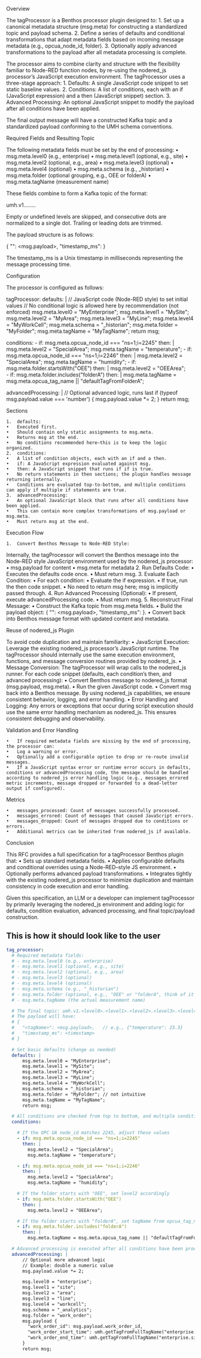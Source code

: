 
Overview

The tagProcessor is a Benthos processor plugin designed to:
	1.	Set up a canonical metadata structure (msg.meta) for constructing a standardized topic and payload schema.
	2.	Define a series of defaults and conditional transformations that adapt metadata fields based on incoming message metadata (e.g., opcua_node_id, folder).
	3.	Optionally apply advanced transformations to the payload after all metadata processing is complete.

The processor aims to combine clarity and structure with the flexibility familiar to Node-RED function nodes, by re-using the nodered_js processor’s JavaScript execution environment. The tagProcessor uses a three-stage approach:
	1.	Defaults: A single JavaScript code snippet to set static baseline values.
	2.	Conditions: A list of conditions, each with an if (JavaScript expression) and a then (JavaScript snippet) section.
	3.	Advanced Processing: An optional JavaScript snippet to modify the payload after all conditions have been applied.

The final output message will have a constructed Kafka topic and a standardized payload conforming to the UMH schema conventions.

Required Fields and Resulting Topic

The following metadata fields must be set by the end of processing:
	•	msg.meta.level0 (e.g., enterprise)
	•	msg.meta.level1 (optional, e.g., site)
	•	msg.meta.level2 (optional, e.g., area)
	•	msg.meta.level3 (optional)
	•	msg.meta.level4 (optional)
	•	msg.meta.schema (e.g., _historian)
	•	msg.meta.folder (optional grouping, e.g., OEE or folderA)
	•	msg.meta.tagName (measurement name)

These fields combine to form a Kafka topic of the format:

umh.v1.<level0>.<level1>.<level2>.<level3>.<level4>.<schema>.<folder>.<tagName>

Empty or undefined levels are skipped, and consecutive dots are normalized to a single dot. Trailing or leading dots are trimmed.

The payload structure is as follows:

{
  "<tagName>": <msg.payload>,
  "timestamp_ms": <timestamp>
}

The timestamp_ms is a Unix timestamp in milliseconds representing the message processing time.

Configuration

The processor is configured as follows:

tagProcessor:
  defaults: |
      // JavaScript code (Node-RED style) to set initial values
      // No conditional logic is allowed here by recommendation (not enforced)
      msg.meta.level0 = "MyEnterprise";
      msg.meta.level1 = "MySite";
      msg.meta.level2 = "MyArea";
      msg.meta.level3 = "MyLine";
      msg.meta.level4 = "MyWorkCell";
      msg.meta.schema = "_historian";
      msg.meta.folder = "MyFolder";
      msg.meta.tagName = "MyTagName";
      return msg;

  conditions:
    - if: msg.meta.opcua_node_id === "ns=1;i=2245"
      then: |
        msg.meta.level2 = "SpecialArea";
        msg.meta.tagName = "temperature";
    - if: msg.meta.opcua_node_id === "ns=1;i=2246"
      then: |
        msg.meta.level2 = "SpecialArea";
        msg.meta.tagName = "humidity";
    - if: msg.meta.folder.startsWith("OEE")
      then: |
        msg.meta.level2 = "OEEArea";    
    - if: msg.meta.folder.includes("folderA")
      then: |
        msg.meta.tagName = msg.meta.opcua_tag_name || "defaultTagFromFolderA";

  advancedProcessing: |
      // Optional advanced logic, runs last
      if (typeof msg.payload.value === 'number') {
        msg.payload.value *= 2;
      }
      return msg;

Sections

	1.	defaults:
	•	Executed first.
	•	Should contain only static assignments to msg.meta.
	•	Returns msg at the end.
	•	No conditions recommended here—this is to keep the logic organized.
	2.	conditions:
	•	A list of condition objects, each with an if and a then.
	•	if: A JavaScript expression evaluated against msg.
	•	then: A JavaScript snippet that runs if if is true.
	•	No return statements in then sections; the plugin handles message returning internally.
	•	Conditions are evaluated top-to-bottom, and multiple conditions can apply if multiple if statements are true.
	3.	advancedProcessing:
	•	An optional JavaScript block that runs after all conditions have been applied.
	•	This can contain more complex transformations of msg.payload or msg.meta.
	•	Must return msg at the end.

Execution Flow

	1.	Convert Benthos Message to Node-RED Style:
Internally, the tagProcessor will convert the Benthos message into the Node-RED style JavaScript environment used by the nodered_js processor:
	•	msg.payload for content
	•	msg.meta for metadata
	2.	Run Defaults Code:
	•	Executes the defaults code once.
	•	Must return msg.
	3.	Evaluate Each Condition:
	•	For each condition:
	•	Evaluate the if expression.
	•	If true, run the then code snippet.
	•	No need to return msg here; msg is implicitly passed through.
	4.	Run Advanced Processing (Optional):
	•	If present, execute advancedProcessing code.
	•	Must return msg.
	5.	Reconstruct Final Message:
	•	Construct the Kafka topic from msg.meta fields.
	•	Build the payload object: { "<tagName>": <msg.payload>, "timestamp_ms": <timestamp> }.
	•	Convert back into Benthos message format with updated content and metadata.

Reuse of nodered_js Plugin

To avoid code duplication and maintain familiarity:
	•	JavaScript Execution:
Leverage the existing nodered_js processor’s JavaScript runtime. The tagProcessor should internally use the same execution environment, functions, and message conversion routines provided by nodered_js.
	•	Message Conversion:
The tagProcessor will wrap calls to the nodered_js runner. For each code snippet (defaults, each condition’s then, and advanced processing):
	•	Convert Benthos message to nodered_js format (msg.payload, msg.meta).
	•	Run the given JavaScript code.
	•	Convert msg back into a Benthos message.
By using nodered_js capabilities, we ensure consistent behavior, logging, and error handling.
	•	Error Handling and Logging:
Any errors or exceptions that occur during script execution should use the same error handling mechanism as nodered_js. This ensures consistent debugging and observability.

Validation and Error Handling

	•	If required metadata fields are missing by the end of processing, the processor can:
	•	Log a warning or error.
	•	Optionally add a configurable option to drop or re-route invalid messages.
	•	If a JavaScript syntax error or runtime error occurs in defaults, conditions or advancedProcessing code, the message should be handled according to nodered_js error handling logic (e.g., messages_errored metric increments, message dropped or forwarded to a dead-letter output if configured).

Metrics

	•	messages_processed: Count of messages successfully processed.
	•	messages_errored: Count of messages that caused JavaScript errors.
	•	messages_dropped: Count of messages dropped due to conditions or errors.
	•	Additional metrics can be inherited from nodered_js if available.

Conclusion

This RFC provides a full specification for a tagProcessor Benthos plugin that:
	•	Sets up standard metadata fields.
	•	Applies configurable defaults and conditional overrides using a Node-RED–style JS environment.
	•	Optionally performs advanced payload transformations.
	•	Integrates tightly with the existing nodered_js processor to minimize duplication and maintain consistency in code execution and error handling.

Given this specification, an LLM or a developer can implement tagProcessor by primarily leveraging the nodered_js environment and adding logic for defaults, condition evaluation, advanced processing, and final topic/payload construction.



## This is how it should look like to the user
```yaml
tag_processor:
  # Required metadata fields:
  # - msg.meta.level0 (e.g., enterprise)
  # - msg.meta.level1 (optional, e.g., site)
  # - msg.meta.level2 (optional, e.g., area)
  # - msg.meta.level3 (optional)
  # - msg.meta.level4 (optional)
  # - msg.meta.schema (e.g., "_historian")
  # - msg.meta.folder (optional, e.g., "OEE" or "folderA", think of it as a sub-group)
  # - msg.meta.tagName (the actual measurement name)

  # The final topic: umh.v1.<level0>.<level1>.<level2>.<level3>.<level4>.<schema>.<folder>.<tagName>
  # The payload will have:
  # {
  #   "<tagName>": <msg.payload>,   // e.g., {"temperature": 23.5}
  #   "timestamp_ms": <timestamp>
  # }

  # Set basic defaults (change as needed)
  defaults: |
      msg.meta.level0 = "MyEnterprise";
      msg.meta.level1 = "MySite";
      msg.meta.level2 = "MyArea";
      msg.meta.level3 = "MyLine";
      msg.meta.level4 = "MyWorkCell";
      msg.meta.schema = "_historian";
      msg.meta.folder = "MyFolder"; // not intuitive
      msg.meta.tagName = "MyTagName";
      return msg;

  # All conditions are checked from top to bottom, and multiple conditions can be true
  conditions:

    # If the OPC UA node_id matches 2245, adjust these values
    - if: msg.meta.opcua_node_id === "ns=1;i=2245"
      then: |
        msg.meta.level2 = "SpecialArea";
        msg.meta.tagName = "temperature";

    - if: msg.meta.opcua_node_id === "ns=1;i=2246"
      then: |
        msg.meta.level2 = "SpecialArea";
        msg.meta.tagName = "humidity";

    # If the folder starts with "OEE", set level2 accordingly
    - if: msg.meta.folder.startsWith("OEE")
      then: |
        msg.meta.level2 = "OEEArea";    

    # If the folder starts with "folderA", set tagName from opcua_tag_name if available
    - if: msg.meta.folder.includes("folderA")
      then: |
        msg.meta.tagName = msg.meta.opcua_tag_name || "defaultTagFromFolderA";

  # Advanced processing is executed after all conditions have been processed
  advancedProcessing: |
      // Optional more advanced logic
      // Example: double a numeric value
      msg.payload.value *= 2;

      msg.level0 = "enterprise";
      msg.level1 = "site";
      msg.level2 = "area";
      msg.level3 = "line";
      msg.level4 = "workcell";
      msg.schema = "_analytics";
      msg.folder = "work_order";
      msg.payload {
        "work_order_id": msg.payload.work_order_id,
        "work_order_start_time": umh.getTagFromFullTagName("enterprise.site.area.line.workcell._historian.workorder.work_order_start_time"),
        "work_order_end_time": umh.getTagFromFullTagName("enterprise.site.area.line.workcell._historian.workorder.work_order_end_time")
      }
      return msg;
```

